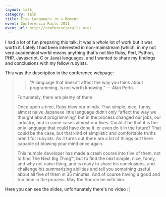```yaml
---
layout: talk
category: talk
title: Five Languages in a Moment
event: Conferencia Rails 2011
event_url: http://conferenciarails.org/
---
```


I had a lot of fun preparing this talk. It was a *whole* lot of work but it was worth it. Lately I had been interested in non-mainstream (which, in my not very academical world means anything that's not like Ruby, Perl, Python, PHP, Javascript, C or Java) languages, and I wanted to share my findings and conclusions with my fellow rubyists.

This was the description in the conference webpage:

> > “A language that doesn’t affect the way you think about programming, is not worth knowing.” — Alan Perlis
> 
> Fortunately, there are plenty of them.
> 
> Once upon a time, Ruby blew our minds. That simple, nice, funny, almost naive Japanese little language didn’t only “affect the way we thought about programming” but in the process changed our jobs, our industry, and in some cases almost our lives. Could it be that it is the only language that could have done it, or even do it in the future? That could be the case, but that kind of simplistic and comfortable truths aren’t for rubyists. As it turns out there are a lot of things out there capable of blowing your mind once again.
> 
> This humble developer has made a crash course into five of them, not to find The Next Big Thing™, but to find the next simple, nice, funny, and why not naive thing, and is ready to share his conclusions, and challenge his summarizing abilities and tell you something useful about all five of them in 35 minutes. And of course having a good and fun time in the process. May the Source be with him.
>

Here you can see the slides, unfortunately there's no video :(

<script async class="speakerdeck-embed" data-id="4f82c764fee04b0022005764" data-ratio="1.33333333333333" src="//speakerdeck.com/assets/embed.js"></script>

